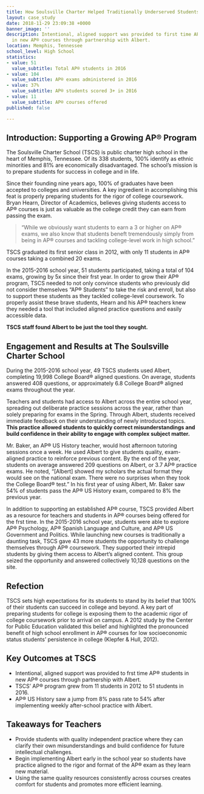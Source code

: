```yaml
---
title: How Soulsville Charter Helped Traditionally Underserved Students
layout: case_study
date: 2018-11-29 23:09:38 +0000
banner_image: ''
description: Intentional, aligned support was provided to first time AP® students
  in new AP® courses through partnership with Albert.
location: Memphis, Tennessee
school_level: High School
statistics:
- value: 51
  value_subtitle: Total AP® students in 2016
- value: 104
  value_subtitle: AP® exams administered in 2016
- value: 37%
  value_subtitle: AP® students scored 3+ in 2016
- value: 11
  value_subtitle: AP® courses offered
published: false

---
```

## Introduction: Supporting a Growing AP® Program 

The Soulsville Charter School (TSCS) is public charter high school in the heart of Memphis, Tennessee. Of its 338 students, 100% identify as ethnic minorities and 81% are economically disadvantaged. The school’s mission is to prepare students for success in college and in life. 

 Since their founding nine years ago, 100% of graduates have been accepted to colleges and universities. A key ingredient in accomplishing this feat is properly preparing students for the rigor of college coursework. Bryan Hearn, Director of Academics, believes giving students access to AP® courses is just as valuable as the college credit they can earn from passing the exam.

> “While we obviously want students to earn a 3 or higher on AP® exams, we also know that students beneft tremendously simply from being in AP® courses and tackling college-level work in high school.”

TSCS graduated its first senior class in 2012, with only 11 students in AP® courses taking a combined 20 exams.

In the 2015-2016 school year, 51 students participated, taking a total of 104 exams, growing by 5x since their frst year. In order to grow their AP® program, TSCS needed to not only convince students who previously did not consider themselves “AP® Students” to take the risk and enroll, but also to support these students as they tackled college-level coursework. To properly assist these brave students, Hearn and his AP® teachers knew they needed a tool that included aligned practice questions and easily accessible data.

**TSCS staff found Albert to be just the tool they sought.**

## Engagement and Results at The Soulsville Charter School

During the 2015-2016 school year, 49 TSCS students used Albert, completing 19,998 College Board® aligned questions. On average, students answered 408 questions, or approximately 6.8 College Board® aligned exams throughout the year. 

Teachers and students had access to Albert across the entire school year, spreading out deliberate practice sessions across the year, rather than solely preparing for exams in the Spring. Through Albert, students received immediate feedback on their understanding of newly introduced topics. **This practice allowed students to quickly correct misunderstandings and build confidence in their ability to engage with complex subject matter.**

Mr. Baker, an AP® US History teacher, would host afternoon tutoring sessions once a week. He used Albert to give students quality, exam-aligned practice to reinforce previous content. By the end of the year, students on average answered 209 questions on Albert, or 3.7 AP® practice exams. He noted, “\[Albert\] showed my scholars the actual format they would see on the national exam. There were no surprises when they took the College Board® test.” In his first year of using Albert, Mr. Baker saw 54% of students pass the AP® US History exam, compared to 8% the previous year.

In addition to supporting an established AP® course, TSCS provided Albert as a resource for teachers and students in AP® courses being offered for the frst time. In the 2015-2016 school year, students were able to explore AP® Psychology, AP® Spanish Language and Culture, and AP® US Government and Politics. While launching new courses is traditionally a daunting task, TSCS gave 43 more students the opportunity to challenge themselves through AP® coursework. They supported their intrepid students by giving them access to Albert’s aligned content. This group seized the opportunity and answered collectively 10,128 questions on the site. 

## Refection

TSCS sets high expectations for its students to stand by its belief that 100% of their students can succeed in college and beyond. A key part of preparing students for college is exposing them to the academic rigor of college coursework prior to arrival on campus. A 2012 study by the Center for Public Education validated this belief and highlighted the pronounced benefit of high school enrollment in AP® courses for low socioeconomic status students’ persistence in college (Klepfer & Hull, 2012).

## Key Outcomes at TSCS

* Intentional, aligned support was provided to frst time AP® students in new AP® courses through partnership with Albert. 
* TSCS’ AP® program grew from 11 students in 2012 to 51 students in 2016. 
* AP® US History saw a jump from 8% pass rate to 54% after implementing weekly after-school practice with Albert.

## Takeaways for Teachers

* Provide students with quality independent practice where they can clarify their own misunderstandings and build confidence for future intellectual challenges. 
* Begin implementing Albert early in the school year so students have practice aligned to the rigor and format of the AP® exam as they learn new material.
* Using the same quality resources consistently across courses creates comfort for students and promotes more efficient learning.